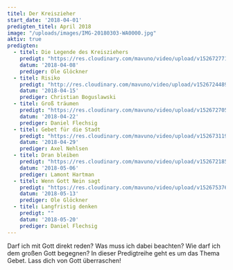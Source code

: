 ```yaml
---
titel: Der Kreiszieher
start_date: '2018-04-01'
predigten_titel: April 2018
image: "/uploads/images/IMG-20180303-WA0000.jpg"
aktiv: true
predigten:
  - titel: Die Legende des Kreisziehers
    predigt: "https://res.cloudinary.com/mavuno/video/upload/v1526727718/predigten/20180408_Predigt_Glo%CC%88ckner_Kreiszieher_01.mp3"
    datum: '2018-04-08'
    prediger: Ole Glöckner
  - titel: Risiko
    predigt: "http://res.cloudinary.com/mavuno/video/upload/v1526724489/predigten/20180415_Predigt_Boguslawski_Kreiszieher_02.mp3"
    datum: '2018-04-15'
    prediger: Christian Boguslawski
  - titel: Groß träumen
    predigt: "https://res.cloudinary.com/mavuno/video/upload/v1526727058/predigten/20180422_Predigt_Flechsig_Kreiszieher_04_Gross_traeumen.mp3"
    datum: '2018-04-22'
    prediger: Daniel Flechsig
  - titel: Gebet für die Stadt
    predigt: "https://res.cloudinary.com/mavuno/video/upload/v1526731197/predigten/20180429_Predigt_Nehlsen_Kreiszieher_04.mp3"
    datum: '2018-04-29'
    prediger: Axel Nehlsen
  - titel: Dran bleiben
    predigt: "https://res.cloudinary.com/mavuno/video/upload/v1526721858/predigten/20180506_Predigt_Lamont_Kreiszieher_05.mp3"
    datum: '2018-05-06'
    prediger: Lamont Hartman
  - titel: Wenn Gott Nein sagt
    predigt: "https://res.cloudinary.com/mavuno/video/upload/v1526753766/20180513_Predigt_Gloeckner_Kreiszieher_06.mp3"
    datum: '2018-05-13'
    prediger: Ole Glöckner
  - titel: Langfristig denken
    predigt: ""
    datum: '2018-05-20'
    prediger: Daniel Flechsig
---
```


Darf ich mit Gott direkt reden? Was muss ich dabei beachten? Wie darf ich dem großen Gott begegnen? In dieser Predigtreihe geht es um das Thema Gebet. Lass dich von Gott überraschen!
